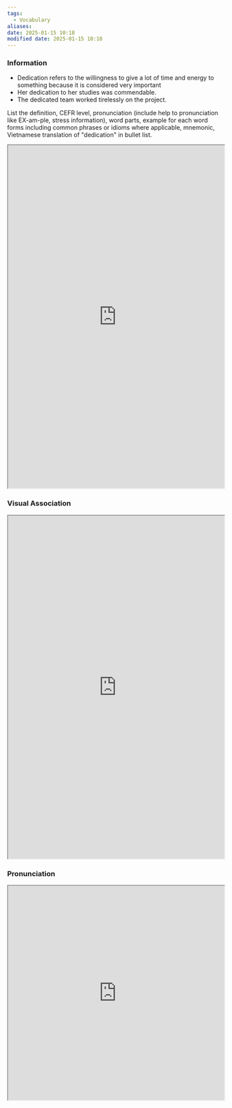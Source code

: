 ```yaml
---
tags:
  - Vocabulary
aliases:
date: 2025-01-15 10:18
modified date: 2025-01-15 10:18
---
```

### Information

- Dedication refers to the willingness to give a lot of time and energy to something because it is considered very important
- Her dedication to her studies was commendable.
- The dedicated team worked tirelessly on the project.

List the definition, CEFR level, pronunciation (include help to pronunciation like EX-am-ple, stress information), word parts, example for each word forms including common phrases or idioms where applicable, mnemonic, Vietnamese translation of "dedication" in bullet list.

<iframe
    height="800"
    width="100%"
    style="padding: 0; margin: 0;"
    src="https://www.perplexity.ai">
</iframe>

### Visual Association

<iframe
    height="800"
    width="100%"
    style="padding: 0; margin: 0;"
    src="https://www.google.com/search?tbm=isch&q=dedication">
</iframe>

### Pronunciation

<iframe
    height="500"
    width="100%"
    style="padding: 0; margin: 0;"
    src="https://www.google.com/search?q=how+to+pronounce+dedication&hl=en">
</iframe>